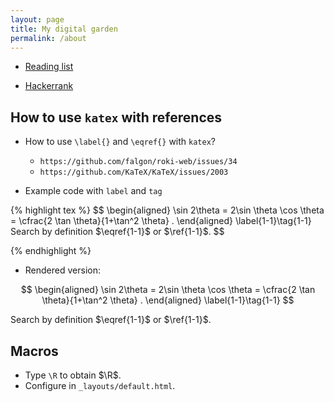 ```yaml
---
layout: page
title: My digital garden
permalink: /about
---
```



- [Reading list](./content/2024/04/04/reading-list/)


- [Hackerrank](https://www.hackerrank.com/domains/algorithms)


## How to use `katex` with references

- How to use `\label{}` and `\eqref{}` with `katex`?
  * `https://github.com/falgon/roki-web/issues/34`
  * `https://github.com/KaTeX/KaTeX/issues/2003`
 
- Example code with `label` and `tag`

{% highlight tex %}
$$
    \begin{aligned} 
        \sin 2\theta = 2\sin \theta \cos \theta = \cfrac{2 \tan \theta}{1+\tan^2 \theta} . 
    \end{aligned} \label{1-1}\tag{1-1}
    Search by definition $\eqref{1-1}$ or $\ref{1-1}$.
$$


{% endhighlight %}

- Rendered version:

$$
\begin{aligned} 
    \sin 2\theta = 2\sin \theta \cos \theta = \cfrac{2 \tan \theta}{1+\tan^2 \theta} .
\end{aligned} \label{1-1}\tag{1-1}
$$

Search by definition $\eqref{1-1}$ or $\ref{1-1}$.

## Macros
- Type `\R` to obtain $\R$. 
- Configure in  `_layouts/default.html`. 



